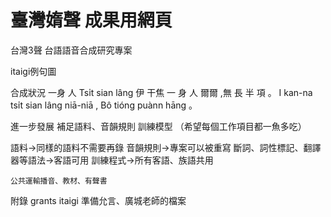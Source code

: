 # 臺灣媠聲 成果用網頁
台灣3聲
台語語音合成研究專案

itaigi例句圖

合成狀況
一身 人
	Tsi̍t sian lâng
伊 干焦 一 身 人 爾爾 ,無 長 半 項 。
	I kan-na tsi̍t sian lâng niā-niā ,	Bô tióng puànn hāng 。

進一步發展
補足語料、音韻規則 訓練模型
（希望每個工作項目都一魚多吃）

語料→同樣的語料不需要再錄
音韻規則→專案可以被重寫
斷詞、詞性標記、翻譯器等語法→客語可用
訓練程式→所有客語、族語共用

    公共運輸播音、教材、有聲書

附錄
grants
itaigi
準備允言、廣城老師的檔案
